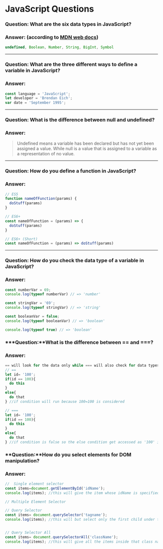 # JavaScript Questions

### **Question:** What are the six data types in JavaScript?
### **Answer:** (according to [MDN web docs](https://developer.mozilla.org/en-US/docs/Web/JavaScript/Data_structures))
```js
undefined, Boolean, Number, String, BigInt, Symbol
```
---
### **Question:** What are the three different ways to define a variable in JavaScript?
### **Answer:**
```js
const language = 'JavaScript';
let developer = 'Brendan Eich';
var date = 'September 1995';
```
---
### **Question:** What is the difference between null and undefined?
### **Answer:**
> Undefined means a variable has been declared but has not yet been assigned a value. While null is a value that is assigned to a variable as a representation of no value.
---
### **Question:** How do you define a function in JavaScript?
### **Answer:**
```js
// ES5
function nameOfFunction(params) {
  doStuff(params)
}

// ES6+
const nameOfFunction = (params) => {
  doStuff(params)
}

// ES6+ (Short)
const nameOfFunction = (params) => doStuff(params)
```
---
### **Question:** How do you check the data type of a variable in JavaScript?
### **Answer:**
```js
const numberVar = 69;
console.log(typeof numberVar) // => 'number'

const stringVar = '69';
console.log(typeof stringVar) // => 'string'

const booleanVar = false;
console.log(typeof booleanVar) // => 'boolean'

console.log(typeof true) // => 'boolean'
```

### ***Question:**What is the difference between == and ===?
### **Answer:**
```js
== will look for the data only while === will also check for data types
// ==
let id= '100';
if(id == 100){
  do this
}
else{
  do that
} //if condition will run because 100=100 is considered

// ===
let id= '100';
if(id == 100){
  do this
}
else{
  do that
} //if condition is false so the else condition get accessed as '100' is string 100 is not i.e.'100'!==100
```
### **Question:**How do you select elements for DOM manipulation?
### **Answer:**  
```js
//  Single element selector
const items=document.getElementById('idName');
console.log(items); //this will give the item whose idName is specified as above

// Multiple Element Selector

// Query Selector
const items= document.querySelector('tagname');
console.log(items); //this will but select only the first child under the tag


// Query Selector All
const items= document.querySelectorAll('className');
console.log(items); //this will give all the items inside that class name
```